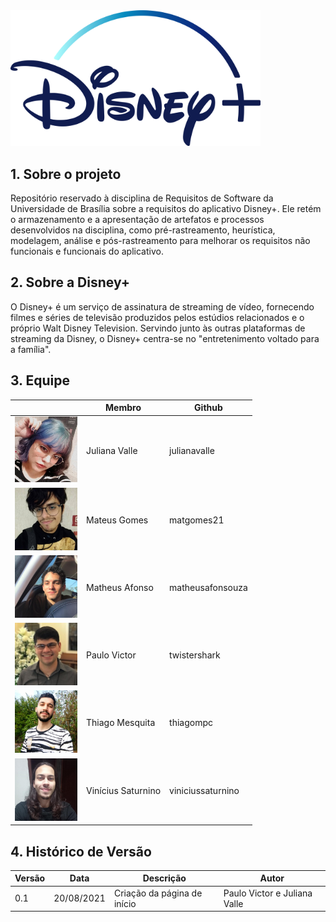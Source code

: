 <img src="./assets/disney-logo.png" width="400">

## 1. Sobre o projeto

Repositório reservado à disciplina de Requisitos de Software da Universidade de Brasília sobre a requisitos do aplicativo Disney+. Ele retém o armazenamento e a apresentação de artefatos e processos desenvolvidos na disciplina, como pré-rastreamento, heurística, modelagem, análise e pós-rastreamento para melhorar os requisitos não funcionais e funcionais do aplicativo.

## 2. Sobre a Disney+

O Disney+ é um serviço de assinatura de streaming de vídeo, fornecendo filmes e séries de televisão produzidos pelos estúdios relacionados e o próprio Walt Disney Television. Servindo junto às outras plataformas de streaming da Disney, o Disney+ centra-se no "entretenimento voltado para a família".

## 3. Equipe

|                                                      | Membro             | Github            |
| ---------------------------------------------------- | ------------------ | ----------------- |
| <img src="./assets/juliana.jpeg" width="100">        | Juliana Valle      | julianavalle      |
| <img src="./assets/mateus-gomes.jpg" width="100">    | Mateus Gomes       | matgomes21        |
| <img src="./assets/matheus-afonso.jpeg" width="100"> | Matheus Afonso     | matheusafonsouza  |
| <img src="./assets/paulo.jpg" width="100">           | Paulo Victor       | twistershark      |
| <img src="./assets/thiago.jpeg" width="100">         | Thiago Mesquita    | thiagompc         |
| <img src="./assets/vinicius.jpeg" width="100">       | Vinícius Saturnino | viniciussaturnino |

## 4. Histórico de Versão

| Versão | Data       | Descrição                                           | Autor        |
| ------ | ---------- | --------------------------------------------------- | ------------ |
| 0.1    | 20/08/2021 | Criação da página de início | Paulo Victor e Juliana Valle |
